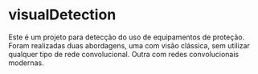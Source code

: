 # visualDetection

Este é um projeto para detecção do uso de equipamentos de proteção.
Foram realizadas duas abordagens, uma com visão clássica, sem utilizar qualquer tipo de rede convolucional.
Outra com redes convolucionais modernas.
